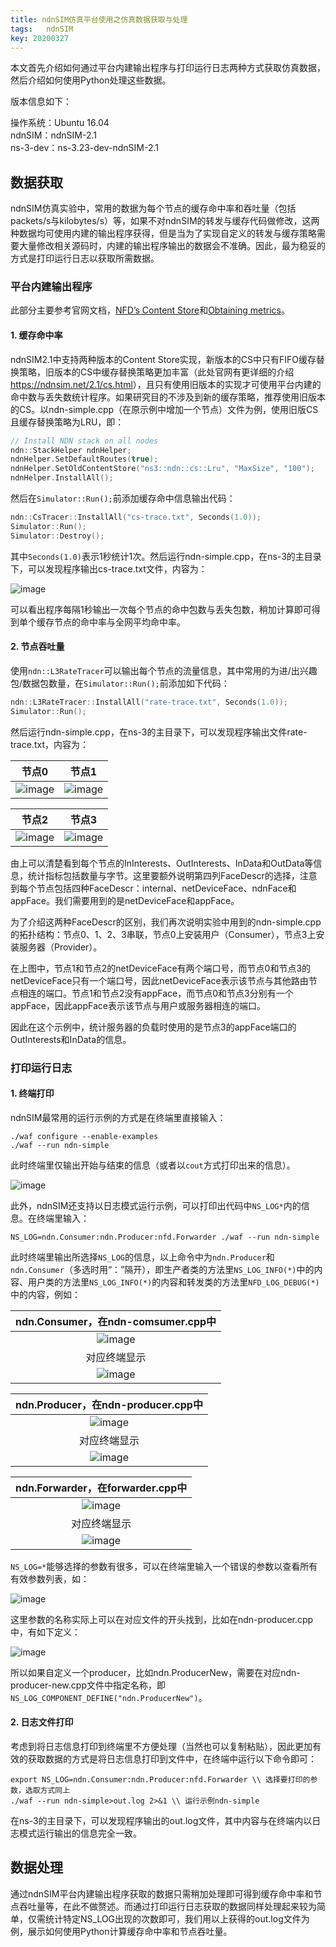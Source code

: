 ```yaml
---
title: ndnSIM仿真平台使用之仿真数据获取与处理
tags:	ndnSIM
key: 20200327
---
```


本文首先介绍如何通过平台内建输出程序与打印运行日志两种方式获取仿真数据，然后介绍如何使用Python处理这些数据。

<!--more-->

版本信息如下：

操作系统：Ubuntu 16.04 <br>ndnSIM：ndnSIM-2.1<br>
ns-3-dev：ns-3.23-dev-ndnSIM-2.1<br>

## 数据获取

ndnSIM仿真实验中，常用的数据为每个节点的缓存命中率和吞吐量（包括packets/s与kilobytes/s）等，如果不对ndnSIM的转发与缓存代码做修改，这两种数据均可使用内建的输出程序获得，但是当为了实现自定义的转发与缓存策略需要大量修改相关源码时，内建的输出程序输出的数据会不准确。因此，最为稳妥的方式是打印运行日志以获取所需数据。

### 平台内建输出程序

此部分主要参考官网文档，[NFD’s Content Store](https://ndnsim.net/2.1/cs.html)和[Obtaining metrics](https://ndnsim.net/2.1/metric.html)。

#### 1. 缓存命中率

ndnSIM2.1中支持两种版本的Content Store实现，新版本的CS中只有FIFO缓存替换策略，旧版本的CS中缓存替换策略更加丰富（此处官网有更详细的介绍<https://ndnsim.net/2.1/cs.html>），且只有使用旧版本的实现才可使用平台内建的命中数与丢失数统计程序。如果研究目的不涉及到新的缓存策略，推荐使用旧版本的CS。以ndn-simple.cpp（在原示例中增加一个节点）文件为例，使用旧版CS且缓存替换策略为LRU，即：

```c++
// Install NDN stack on all nodes
ndn::StackHelper ndnHelper;
ndnHelper.SetDefaultRoutes(true);
ndnHelper.SetOldContentStore("ns3::ndn::cs::Lru", "MaxSize", "100");
ndnHelper.InstallAll();
```

然后在`Simulator::Run();`前添加缓存命中信息输出代码：

```c++
ndn::CsTracer::InstallAll("cs-trace.txt", Seconds(1.0));
Simulator::Run();
Simulator::Destroy();
```

其中`Seconds(1.0)`表示1秒统计1次。然后运行ndn-simple.cpp，在ns-3的主目录下，可以发现程序输出cs-trace.txt文件，内容为：

![image](https://github.com/kanyuanzhi/kanyuanzhi.github.io/raw/master/assets/myimages/20200327/1.jpg)

可以看出程序每隔1秒输出一次每个节点的命中包数与丢失包数，稍加计算即可得到单个缓存节点的命中率与全网平均命中率。

#### 2. 节点吞吐量

使用`ndn::L3RateTracer`可以输出每个节点的流量信息，其中常用的为进/出兴趣包/数据包数量，在`Simulator::Run();`前添加如下代码：

```c++
ndn::L3RateTracer::InstallAll("rate-trace.txt", Seconds(1.0));
Simulator::Run();
```

然后运行ndn-simple.cpp，在ns-3的主目录下，可以发现程序输出文件rate-trace.txt，内容为：

|                            节点0                             |                            节点1                             |
| :----------------------------------------------------------: | :----------------------------------------------------------: |
| ![image](https://github.com/kanyuanzhi/kanyuanzhi.github.io/raw/master/assets/myimages/20200327/2.jpg) | ![image](https://github.com/kanyuanzhi/kanyuanzhi.github.io/raw/master/assets/myimages/20200327/3.jpg) |

|                            节点2                             |                            节点3                             |
| :----------------------------------------------------------: | :----------------------------------------------------------: |
| ![image](https://github.com/kanyuanzhi/kanyuanzhi.github.io/raw/master/assets/myimages/20200327/4.jpg) | ![image](https://github.com/kanyuanzhi/kanyuanzhi.github.io/raw/master/assets/myimages/20200327/5.jpg) |

由上可以清楚看到每个节点的InInterests、OutInterests、InData和OutData等信息，统计指标包括数量与字节。这里要额外说明第四列FaceDescr的选择，注意到每个节点包括四种FaceDescr：internal、netDeviceFace、ndnFace和appFace。我们需要用到的是netDeviceFace和appFace。

为了介绍这两种FaceDescr的区别，我们再次说明实验中用到的ndn-simple.cpp的拓扑结构：节点0、1、2、3串联，节点0上安装用户（Consumer），节点3上安装服务器（Provider）。

在上图中，节点1和节点2的netDeviceFace有两个端口号，而节点0和节点3的netDeviceFace只有一个端口号，因此netDeviceFace表示该节点与其他路由节点相连的端口。节点1和节点2没有appFace，而节点0和节点3分别有一个appFace，因此appFace表示该节点与用户或服务器相连的端口。

因此在这个示例中，统计服务器的负载时使用的是节点3的appFace端口的OutInterests和InData的信息。

### 打印运行日志

#### 1. 终端打印

ndnSIM最常用的运行示例的方式是在终端里直接输入：

```
./waf configure --enable-examples
./waf --run ndn-simple
```

此时终端里仅输出开始与结束的信息（或者以`cout`方式打印出来的信息）。

![image](https://github.com/kanyuanzhi/kanyuanzhi.github.io/raw/master/assets/myimages/20200327/6.jpg)

此外，ndnSIM还支持以日志模式运行示例，可以打印出代码中`NS_LOG*`内的信息。在终端里输入：

```
NS_LOG=ndn.Consumer:ndn.Producer:nfd.Forwarder ./waf --run ndn-simple
```

此时终端里输出所选择`NS_LOG`的信息，以上命令中为`ndn.Producer`和`ndn.Consumer`（多选时用“：”隔开），即生产者类的方法里`NS_LOG_INFO(*)`中的内容、用户类的方法里`NS_LOG_INFO(*)`的内容和转发类的方法里`NFD_LOG_DEBUG(*)`中的内容，例如：

|              ndn.Consumer，在ndn-comsumer.cpp中              |
| :----------------------------------------------------------: |
| ![image](https://github.com/kanyuanzhi/kanyuanzhi.github.io/raw/master/assets/myimages/20200327/7.jpg) |
|                         对应终端显示                         |
| ![image](https://github.com/kanyuanzhi/kanyuanzhi.github.io/raw/master/assets/myimages/20200327/7_2.jpg) |

|              ndn.Producer，在ndn-producer.cpp中              |
| :----------------------------------------------------------: |
| ![image](https://github.com/kanyuanzhi/kanyuanzhi.github.io/raw/master/assets/myimages/20200327/8.jpg) |
|                         对应终端显示                         |
| ![image](https://github.com/kanyuanzhi/kanyuanzhi.github.io/raw/master/assets/myimages/20200327/8_2.jpg) |

|               ndn.Forwarder，在forwarder.cpp中               |
| :----------------------------------------------------------: |
| ![image](https://github.com/kanyuanzhi/kanyuanzhi.github.io/raw/master/assets/myimages/20200327/9.jpg) |
|                         对应终端显示                         |
| ![image](https://github.com/kanyuanzhi/kanyuanzhi.github.io/raw/master/assets/myimages/20200327/9_2.jpg) |

`NS_LOG=*`能够选择的参数有很多，可以在终端里输入一个错误的参数以查看所有有效参数列表，如：

![image](https://github.com/kanyuanzhi/kanyuanzhi.github.io/raw/master/assets/myimages/20200327/10.jpg)

这里参数的名称实际上可以在对应文件的开头找到，比如在ndn-producer.cpp中，有如下定义：

![image](https://github.com/kanyuanzhi/kanyuanzhi.github.io/raw/master/assets/myimages/20200327/11.jpg)

所以如果自定义一个producer，比如ndn.ProducerNew，需要在对应ndn-producer-new.cpp文件中指定名称，即`NS_LOG_COMPONENT_DEFINE("ndn.ProducerNew")`。

#### 2. 日志文件打印

考虑到将日志信息打印到终端里不方便处理（当然也可以复制粘贴），因此更加有效的获取数据的方式是将日志信息打印到文件中，在终端中运行以下命令即可：

```
export NS_LOG=ndn.Consumer:ndn.Producer:nfd.Forwarder \\ 选择要打印的参数，选取方式同上
./waf --run ndn-simple>out.log 2>&1 \\ 运行示例ndn-simple
```

在ns-3的主目录下，可以发现程序输出的out.log文件，其中内容与在终端内以日志模式运行输出的信息完全一致。

## 数据处理

通过ndnSIM平台内建输出程序获取的数据只需稍加处理即可得到缓存命中率和节点吞吐量等，在此不做赘述。而通过打印运行日志获取的数据同样处理起来较为简单，仅需统计特定NS_LOG出现的次数即可，我们用以上获得的out.log文件为例，展示如何使用Python计算缓存命中率和节点吞吐量。























